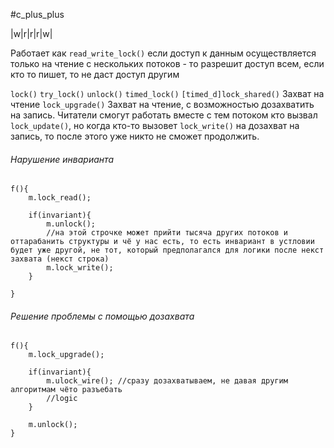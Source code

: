 #c_plus_plus 

|w|r|r|r|w|

Работает как `read_write_lock()`
если доступ к данным осуществляется только на чтение с нескольких потоков - то разрешит доступ всем, если кто то пишет, то не даст доступ другим

`lock()`
`try_lock()`
`unlock()`
`timed_lock()`
`[timed_d]lock_shared()` Захват на чтение
`lock_upgrade()` Захват на чтение, с возможностью дозахватить на запись. Читатели смогут работать вместе с тем потоком кто  вызвал `lock_update()`, но когда кто-то вызовет `lock_write()` на дозахват на запись, то после этого уже никто не сможет продолжить.

###### Нарушение инварианта
```
f(){
	m.lock_read();

	if(invariant){
		m.unlock();
		//на этой строчке может прийти тысяча других потоков и оттарабанить структуры и чё у нас есть, то есть инвариант в устловии будет уже другой, не тот, который предполагался для логики после некст захвата (некст строка)
		m.lock_write();
	}

}
```

###### Решение проблемы с помощью дозахвата

```
f(){
	m.lock_upgrade();

	if(invariant){
		m.ulock_wire(); //сразу дозахватываем, не давая другим алгоритмам чёто разъебать
		//logic
	}

	m.unlock();
}
```
